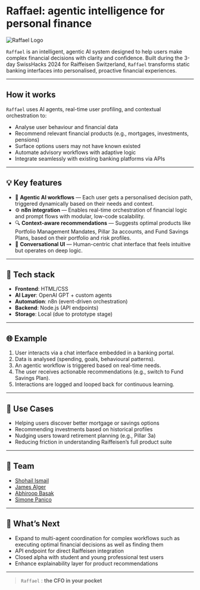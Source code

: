 # Raffael: agentic intelligence for personal finance

![Raffael Logo](Payper_swisshacks/Raffael_Logo.png)

`Raffael` is an intelligent, agentic AI system designed to help users make complex financial decisions with clarity and confidence. Built during the 3-day SwissHacks 2024 for Raiffeisen Switzerland, `Raffael` transforms static banking interfaces into personalised, proactive financial experiences.

---

## How it works

`Raffael` uses AI agents, real-time user profiling, and contextual orchestration to:

- Analyse user behaviour and financial data
- Recommend relevant financial products (e.g., mortgages, investments, pensions)
- Surface options users may not have known existed
- Automate advisory workflows with adaptive logic
- Integrate seamlessly with existing banking platforms via APIs

---

## 💡 Key features

- 🧭 **Agentic AI workflows** — Each user gets a personalised decision path, triggered dynamically based on their needs and context.
- ⚙️ **n8n integration** — Enables real-time orchestration of financial logic and prompt flows with modular, low-code scalability.
- 🔍 **Context-aware recommendations** — Suggests optimal products like Portfolio Management Mandates, Pillar 3a accounts, and Fund Savings Plans, based on their portfolio and risk profiles.
- 💬 **Conversational UI** — Human-centric chat interface that feels intuitive but operates on deep logic.

---

## 🔧 Tech stack

- **Frontend**: HTML/CSS
- **AI Layer**: OpenAI GPT + custom agents
- **Automation**: n8n (event-driven orchestration)  
- **Backend**: Node.js (API endpoints)  
- **Storage**: Local (due to prototype stage)

---

## 🌐 Example 

1. User interacts via a chat interface embedded in a banking portal.
2. Data is analysed (spending, goals, behavioural patterns).
3. An agentic workflow is triggered based on real-time needs.
4. The user receives actionable recommendations (e.g., switch to Fund Savings Plan).
5. Interactions are logged and looped back for continuous learning.

---

## 🧩 Use Cases

- Helping users discover better mortgage or savings options
- Recommending investments based on historical profiles
- Nudging users toward retirement planning (e.g., Pillar 3a)
- Reducing friction in understanding Raiffeisen’s full product suite

---

## 📍 Team

- [Shohail Ismail](https://github.com/Shohail-Ismail)
- [James Alger](https://github.com/JamesCAlger)
- [Abhiroop Basak](https://github.com/abhiroopbasak-tech)
- [Simone Panico](https://github.com/simone-panico)

---

## 📌 What’s Next

- Expand to multi-agent coordination for complex workflows such as executing optimal financial decisions as well as finding them
- API endpoint for direct Raiffeisen integration  
- Closed alpha with student and young professional test users  
- Enhance explainability layer for product recommendations

---

> `Raffael` : **the CFO in your pocket**
